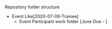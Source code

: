 Repository folder structure
* Event Like[2020-07-06-Trainee]
    * Event Participant work folder [Jone Doe - ]
